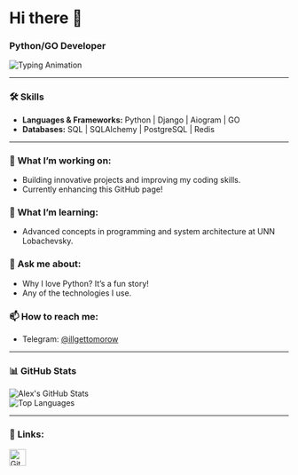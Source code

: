 # Hi there 👋  
### Python/GO Developer  

![Typing Animation](https://readme-typing-svg.demolab.com?font=Fira+Code&weight=500&size=22&pause=1000&color=0D6EFD&width=435&lines=Hi+there!+I+am+Alex.;Python%2FGO+Developer.;Learning+at+UNN+Lobachevsky.;Passionate+about+coding!;Let%27s+build+something+great!+%F0%9F%92%AA)

---

### 🛠️ **Skills**  
- **Languages & Frameworks:** Python | Django | Aiogram | GO  
- **Databases:** SQL | SQLAlchemy | PostgreSQL | Redis  

---

### 🔭 **What I’m working on:**  
- Building innovative projects and improving my coding skills.  
- Currently enhancing this GitHub page!  

### 🌱 **What I’m learning:**  
- Advanced concepts in programming and system architecture at UNN Lobachevsky.  

### 💬 **Ask me about:**  
- Why I love Python? It’s a fun story!  
- Any of the technologies I use.  

### 📫 **How to reach me:**  
- Telegram: [@illgettomorow](https://t.me/illgettomorow)  

---

### 📊 **GitHub Stats**  
![Alex's GitHub Stats](https://github-readme-stats.vercel.app/api?username=Dlzxn&show_icons=true&theme=radical)  
![Top Languages](https://github-readme-stats.vercel.app/api/top-langs/?username=Dlzxn&layout=compact&theme=radical)  

---

### 🔗 **Links:**  
[<img src='https://cdn.jsdelivr.net/npm/simple-icons@3.0.1/icons/github.svg' alt='GitHub' height='30'>](https://github.com/Dlzxn)  
